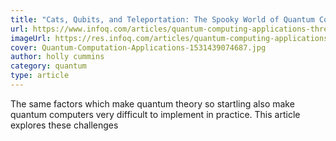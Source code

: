 ```yaml
---
title: "Cats, Qubits, and Teleportation: The Spooky World of Quantum Computation Applications (Part 3) "
url: https://www.infoq.com/articles/quantum-computing-applications-three
imageUrl: https://res.infoq.com/articles/quantum-computing-applications-three/en/headerimage/Quantum-Computation-Applications-1531439074687.jpg
cover: Quantum-Computation-Applications-1531439074687.jpg
author: holly cummins
category: quantum
type: article
---
```


The same factors which make quantum theory so startling also make quantum computers very difficult to implement in practice. This article explores these challenges
